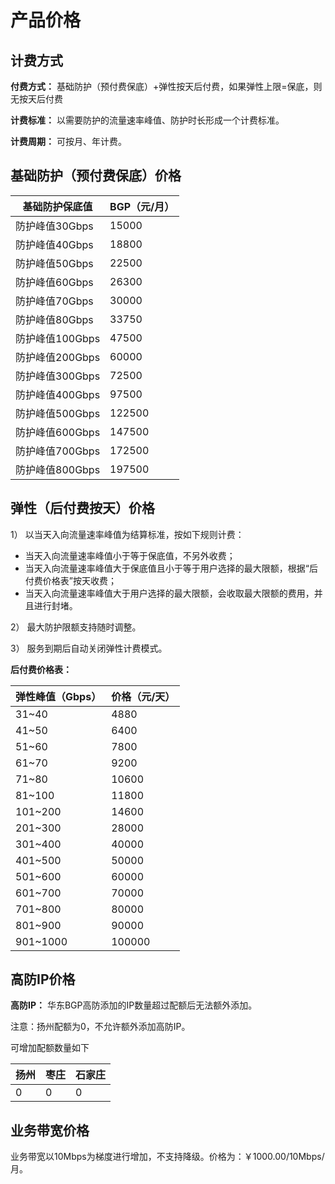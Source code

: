 

# 产品价格

## 计费方式

**付费方式：** 基础防护（预付费保底）+弹性按天后付费，如果弹性上限=保底，则无按天后付费

**计费标准：** 以需要防护的流量速率峰值、防护时长形成一个计费标准。

**计费周期：** 可按月、年计费。 

## 基础防护（预付费保底）价格

| 基础防护保底值  | BGP（元/月） |
| --------------- | ------------ |
| 防护峰值30Gbps  | 15000        |
| 防护峰值40Gbps  | 18800        |
| 防护峰值50Gbps  | 22500        |
| 防护峰值60Gbps  | 26300        |
| 防护峰值70Gbps  | 30000        |
| 防护峰值80Gbps  | 33750        |
| 防护峰值100Gbps | 47500        |
| 防护峰值200Gbps | 60000        |
| 防护峰值300Gbps | 72500        |
| 防护峰值400Gbps | 97500        |
| 防护峰值500Gbps | 122500       |
| 防护峰值600Gbps | 147500       |
| 防护峰值700Gbps | 172500       |
| 防护峰值800Gbps | 197500       |

## 弹性（后付费按天）价格

1） 以当天入向流量速率峰值为结算标准，按如下规则计费：

  - 当天入向流量速率峰值小于等于保底值，不另外收费；
  - 当天入向流量速率峰值大于保底值且小于等于用户选择的最大限额，根据“后付费价格表”按天收费；
  - 当天入向流量速率峰值大于用户选择的最大限额，会收取最大限额的费用，并且进行封堵。

2） 最大防护限额支持随时调整。

3） 服务到期后自动关闭弹性计费模式。

**后付费价格表：**

| 弹性峰值（Gbps） | 价格（元/天） |
| ---------- | ------- |
| 31~40     | 4880    |
| 41~50     | 6400 |
| 51~60     | 7800 |
| 61~70     | 9200 |
| 71~80     | 10600 |
| 81~100   | 11800 |
| 101~200 | 14600 |
| 201~300 | 28000 |
| 301~400  | 40000 |
| 401~500  | 50000 |
| 501~600 | 60000 |
| 601~700 | 70000 |
| 701~800 | 80000 |
| 801~900 | 90000 |
| 901~1000 | 100000 |


## 高防IP价格

**高防IP：** 华东BGP高防添加的IP数量超过配额后无法额外添加。

<wrap em>注意：扬州配额为0，不允许额外添加高防IP。</wrap>

可增加配额数量如下

| 扬州 | 枣庄 | 石家庄 |
| --- | --- | --- |
| 0   | 0  | 0  |

## 业务带宽价格
业务带宽以10Mbps为梯度进行增加，不支持降级。价格为：￥1000.00/10Mbps/月。
